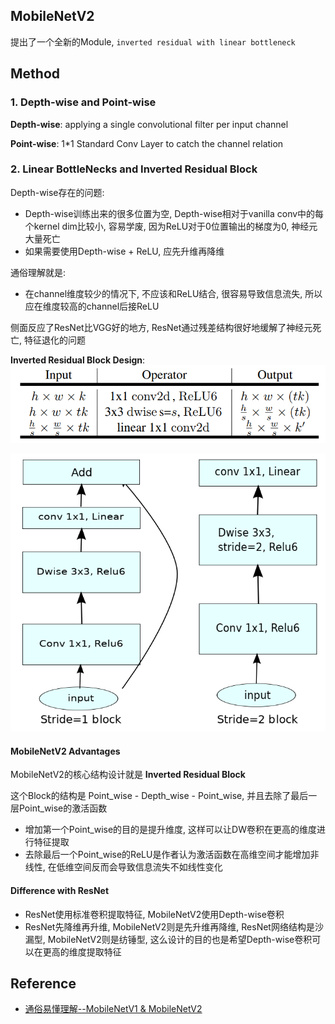 ## MobileNetV2
提出了一个全新的Module, `inverted residual with linear bottleneck`

## Method
### 1.  Depth-wise and Point-wise
__Depth-wise__: applying a single convolutional filter per input channel

__Point-wise__: 1*1 Standard Conv Layer to catch the channel relation

### 2. Linear BottleNecks and Inverted Residual Block
Depth-wise存在的问题:
- Depth-wise训练出来的很多位置为空, Depth-wise相对于vanilla conv中的每个kernel dim比较小, 容易学废, 因为ReLU对于0位置输出的梯度为0, 神经元大量死亡
- 如果需要使用Depth-wise + ReLU, 应先升维再降维

通俗理解就是:
- 在channel维度较少的情况下, 不应该和ReLU结合, 很容易导致信息流失, 所以应在维度较高的channel后接ReLU

侧面反应了ResNet比VGG好的地方, ResNet通过残差结构很好地缓解了神经元死亡, 特征退化的问题

__Inverted Residual Block Design__:
![](../../figs/conv/MobileNetV2/block1.png)

![](../../figs/conv/MobileNetV2/block2.png)


#### MobileNetV2 Advantages
MobileNetV2的核心结构设计就是 __Inverted Residual Block__

这个Block的结构是 Point_wise - Depth_wise - Point_wise, 并且去除了最后一层Point_wise的激活函数
- 增加第一个Point_wise的目的是提升维度, 这样可以让DW卷积在更高的维度进行特征提取
- 去除最后一个Point_wise的ReLU是作者认为激活函数在高维空间才能增加非线性, 在低维空间反而会导致信息流失不如线性变化

#### Difference with ResNet
- ResNet使用标准卷积提取特征, MobileNetV2使用Depth-wise卷积
- ResNet先降维再升维, MobileNetV2则是先升维再降维, ResNet网络结构是沙漏型, MobileNetV2则是纺锤型, 这么设计的目的也是希望Depth-wise卷积可以在更高的维度提取特征

## Reference
- [通俗易懂理解--MobileNetV1 & MobileNetV2](https://zhuanlan.zhihu.com/p/67872001)
